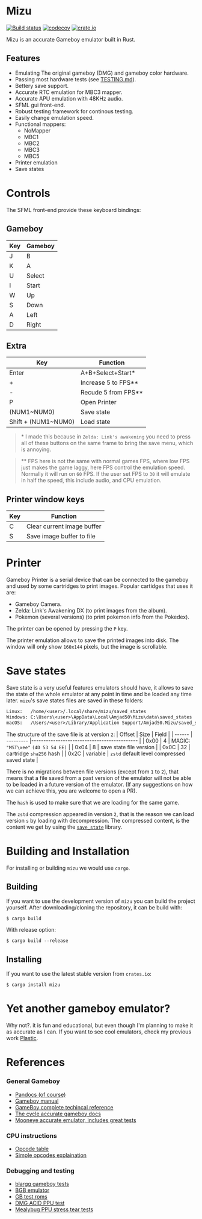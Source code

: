 # Mizu
[![Build status](https://github.com/Amjad50/mizu/workflows/Rust/badge.svg)](https://github.com/Amjad50/mizu/actions?query=workflow%3ARust)
[![codecov](https://codecov.io/gh/Amjad50/mizu/branch/master/graph/badge.svg)](https://codecov.io/gh/Amjad50/mizu)
[![crate.io](https://img.shields.io/crates/v/mizu)](https://crates.io/crates/mizu)

Mizu is an accurate Gameboy emulator built in Rust.


## Features
- Emulating The original gameboy (DMG) and gameboy color hardware.
- Passing most hardware tests (see [TESTING.md](./TESTING.md)).
- Bettery save support.
- Accurate RTC emulation for MBC3 mapper.
- Accurate APU emulation with 48KHz audio.
- SFML gui front-end.
- Robust testing framework for continous testing.
- Easily change emulation speed.
- Functional mappers:
    - NoMapper
    - MBC1
    - MBC2
    - MBC3
    - MBC5
- Printer emulation
- Save states

# Controls
The SFML front-end provide these keyboard bindings:

## Gameboy

| Key | Gameboy |
| --- | ------- |
| J   | B       |
| K   | A       |
| U   | Select  |
| I   | Start   |
| W   | Up      |
| S   | Down    |
| A   | Left    |
| D   | Right   |

## Extra

| Key                 | Function              |
| ------------------- | --------------------- |
| Enter               | A+B+Select+Start\*    |
| +                   | Increase 5 to FPS\*\* |
| -                   | Recude 5 from FPS\*\* |
| P                   | Open Printer          |
| (NUM1~NUM0)         | Save state            |
| Shift + (NUM1~NUM0) | Load state            |

> \* I made this because in `Zelda: Link's awakening` you need to press
> all of these buttons on the same frame to bring the save menu, which is annoying.

> \*\* FPS here is not the same with normal games FPS, where low FPS just makes the game
> laggy, here FPS control the emulation speed. Normally it will run on `60` FPS.
> If the user set FPS to `30` it will emulate in half the speed, this include audio,
> and CPU emulation.

## Printer window keys

| Key   | Function                   |
| ----- | -------------------------- |
| C     | Clear current image buffer |
| S     | Save image buffer to file  |

# Printer
Gameboy Printer is a serial device that can be connected to the gameboy and
used by some cartridges to print images. Popular cartidges that uses it are:
- Gameboy Camera.
- Zelda: Link's Awakening DX (to print images from the album).
- Pokemon (several versions) (to print pokemon info from the Pokedex).

The printer can be opened by pressing the `P` key.

The printer emulation allows to save the printed images into disk. The window
will only show `160x144` pixels, but the image is scrollable.

# Save states
Save state is a very useful features emulators should have, it allows
to save the state of the whole emulator at any point in time and be loaded
any time later. `mizu`'s save states files are saved in these folders:
```txt
Linux:   /home/<user>/.local/share/mizu/saved_states
Windows: C:\Users\<user>\AppData\Local\Amjad50\Mizu\data\saved_states
macOS:   /Users/<user>/Library/Application Support/Amjad50.Mizu/saved_states
```
The structure of the save file is at version `2`:
| Offset | Size      | Field                                       |
| ------ | --------- |-------------------------------------------- |
| 0x00   | 4         | MAGIC: `"MST\xee"` `(4D 53 54 EE)`          |
| 0x04   | 8         | save state file version                     |
| 0x0C   | 32        | cartridge `sha256` hash                     |
| 0x2C   | variable  | `zstd` default level compressed saved state |

There is no migrations between file versions (except from `1` to `2`), that means
that a file saved from a past version of the emulator will not be able to be loaded
in a future version of the emulator.
(If any suggestions on how we can achieve this, you are welcome to open a PR).

The `hash` is used to make sure that we are loading for the same game.

The `zstd` compression appeared in version `2`, that is the reason we can load version `s`
by loading with decompression. The compressed content, is the content we get
by using the [`save_state`](./save_state) library.

# Building and Installation
For installing or building `mizu` we would use `cargo`.

## Building
If you want to use the development version of `mizu` you can build the project
yourself. After downloading/cloning the repository, it can be build with:
```
$ cargo build
```
With release option:
```
$ cargo build --release
```

## Installing
If you want to use the latest stable version from `crates.io`:
```
$ cargo install mizu
```


# Yet another gameboy emulator?
Why not?. it is fun and educational, but even though I'm planning to make it as accurate as I can. If you want to see cool emulators, check my previous work [Plastic].

# References
### General Gameboy
- [Pandocs (of course)](https://gbdev.io/pandocs/)
- [Gameboy manual](http://www.codeslinger.co.uk/pages/projects/gameboy/files/GB.pdf)
- [GameBoy complete techincal reference](https://gekkio.fi/files/gb-docs/gbctr.pdf)
- [The cycle accurate gameboy docs](https://github.com/AntonioND/giibiiadvance/blob/master/docs/TCAGBD.pdf)
- [Mooneye accurate emulator, includes great tests](https://github.com/Gekkio/mooneye-gb)
### CPU instructions
- [Opcode table](https://gbdev.io/gb-opcodes//optables/dark)
- [Simple opcodes explaination](http://gameboy.mongenel.com/dmg/opcodes.html)
### Debugging and testing
- [blargg gameboy tests](https://gbdev.gg8.se/files/roms/blargg-gb-tests/)
- [BGB emulator](https://bgb.bircd.org/)
- [GB test roms](https://github.com/retrio/gb-test-roms)
- [DMG ACID PPU test](https://github.com/mattcurrie/dmg-acid2)
- [Mealybug PPU stress tear tests](https://github.com/mattcurrie/mealybug-tearoom-tests)


[Plastic]: https://github.com/Amjad50/plastic
